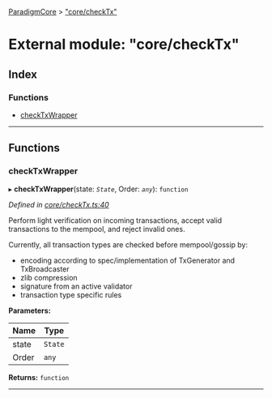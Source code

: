 [ParadigmCore](../README.md) > ["core/checkTx"](../modules/_core_checktx_.md)

# External module: "core/checkTx"

## Index

### Functions

* [checkTxWrapper](_core_checktx_.md#checktxwrapper)

---

## Functions

<a id="checktxwrapper"></a>

###  checkTxWrapper

▸ **checkTxWrapper**(state: *`State`*, Order: *`any`*): `function`

*Defined in [core/checkTx.ts:40](https://github.com/paradigmfoundation/paradigmcore/blob/14aa45f/src/core/checkTx.ts#L40)*

Perform light verification on incoming transactions, accept valid transactions to the mempool, and reject invalid ones.

Currently, all transaction types are checked before mempool/gossip by:

*   encoding according to spec/implementation of TxGenerator and TxBroadcaster
*   zlib compression
*   signature from an active validator
*   transaction type specific rules

**Parameters:**

| Name | Type |
| ------ | ------ |
| state | `State` |
| Order | `any` |

**Returns:** `function`

___

